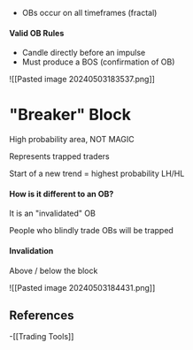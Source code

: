 - OBs occur on all timeframes (fractal)

#### Valid OB Rules

- Candle directly before an impulse
- Must produce a BOS (confirmation of OB)

![[Pasted image 20240503183537.png]]

# "Breaker" Block

High probability area, NOT MAGIC

Represents trapped traders

Start of a new trend = highest probability LH/HL

#### How is it different to an OB?

It is an "invalidated" OB

People who blindly trade OBs will be trapped

#### Invalidation

Above / below the block

![[Pasted image 20240503184431.png]]

## References
<!-- Links to pages not referenced in the content -->
-[[Trading Tools]]